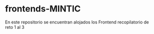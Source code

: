 # frontends-MINTIC
En  este repositorio se encuentran alojados  los Frontend recopilatorio de reto 1 al 3 
